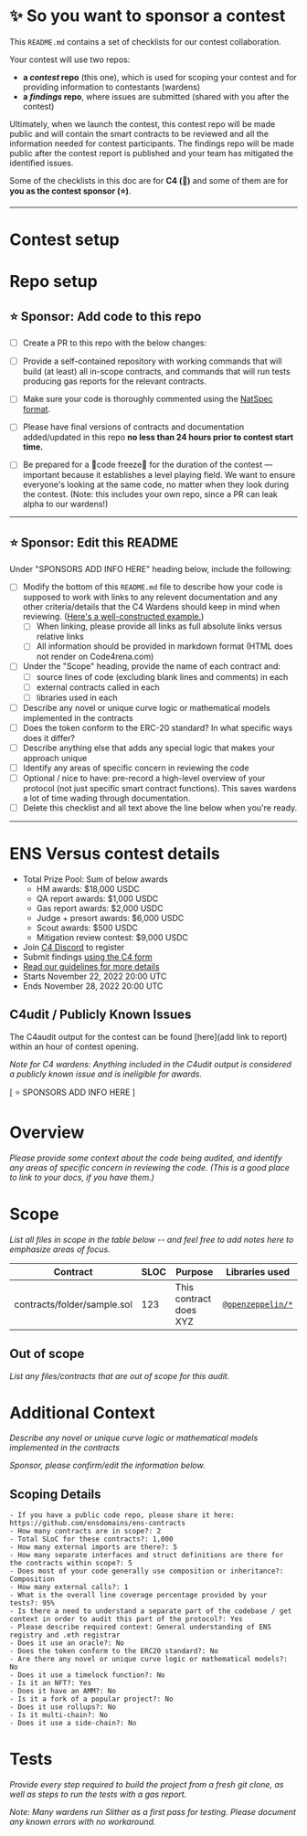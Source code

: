 # ✨ So you want to sponsor a contest

This `README.md` contains a set of checklists for our contest collaboration.

Your contest will use two repos: 
- **a _contest_ repo** (this one), which is used for scoping your contest and for providing information to contestants (wardens)
- **a _findings_ repo**, where issues are submitted (shared with you after the contest) 

Ultimately, when we launch the contest, this contest repo will be made public and will contain the smart contracts to be reviewed and all the information needed for contest participants. The findings repo will be made public after the contest report is published and your team has mitigated the identified issues.

Some of the checklists in this doc are for **C4 (🐺)** and some of them are for **you as the contest sponsor (⭐️)**.

---

# Contest setup

# Repo setup

## ⭐️ Sponsor: Add code to this repo

- [ ] Create a PR to this repo with the below changes:
- [ ] Provide a self-contained repository with working commands that will build (at least) all in-scope contracts, and commands that will run tests producing gas reports for the relevant contracts.
- [ ] Make sure your code is thoroughly commented using the [NatSpec format](https://docs.soliditylang.org/en/v0.5.10/natspec-format.html#natspec-format).
- [ ] Please have final versions of contracts and documentation added/updated in this repo **no less than 24 hours prior to contest start time.**
- [ ] Be prepared for a 🚨code freeze🚨 for the duration of the contest — important because it establishes a level playing field. We want to ensure everyone's looking at the same code, no matter when they look during the contest. (Note: this includes your own repo, since a PR can leak alpha to our wardens!)


---

## ⭐️ Sponsor: Edit this README

Under "SPONSORS ADD INFO HERE" heading below, include the following:

- [ ] Modify the bottom of this `README.md` file to describe how your code is supposed to work with links to any relevent documentation and any other criteria/details that the C4 Wardens should keep in mind when reviewing. ([Here's a well-constructed example.](https://github.com/code-423n4/2022-08-foundation#readme))
  - [ ] When linking, please provide all links as full absolute links versus relative links
  - [ ] All information should be provided in markdown format (HTML does not render on Code4rena.com)
- [ ] Under the "Scope" heading, provide the name of each contract and:
  - [ ] source lines of code (excluding blank lines and comments) in each
  - [ ] external contracts called in each
  - [ ] libraries used in each
- [ ] Describe any novel or unique curve logic or mathematical models implemented in the contracts
- [ ] Does the token conform to the ERC-20 standard? In what specific ways does it differ?
- [ ] Describe anything else that adds any special logic that makes your approach unique
- [ ] Identify any areas of specific concern in reviewing the code
- [ ] Optional / nice to have: pre-record a high-level overview of your protocol (not just specific smart contract functions). This saves wardens a lot of time wading through documentation.
- [ ] Delete this checklist and all text above the line below when you're ready.

---

# ENS Versus contest details
- Total Prize Pool: Sum of below awards
  - HM awards: $18,000 USDC
  - QA report awards: $1,000 USDC
  - Gas report awards: $2,000 USDC
  - Judge + presort awards: $6,000 USDC
  - Scout awards: $500 USDC 
  - Mitigation review contest: $9,000 USDC
- Join [C4 Discord](https://discord.gg/code4rena) to register
- Submit findings [using the C4 form](https://code4rena.com/contests/2022-11-ens-versus-contest/submit)
- [Read our guidelines for more details](https://docs.code4rena.com/roles/wardens)
- Starts November 22, 2022 20:00 UTC
- Ends November 28, 2022 20:00 UTC

## C4udit / Publicly Known Issues

The C4audit output for the contest can be found [here](add link to report) within an hour of contest opening.

*Note for C4 wardens: Anything included in the C4udit output is considered a publicly known issue and is ineligible for awards.*

[ ⭐️ SPONSORS ADD INFO HERE ]

# Overview

*Please provide some context about the code being audited, and identify any areas of specific concern in reviewing the code. (This is a good place to link to your docs, if you have them.)*

# Scope

*List all files in scope in the table below -- and feel free to add notes here to emphasize areas of focus.*

| Contract | SLOC | Purpose | Libraries used |  
| ----------- | ----------- | ----------- | ----------- |
| contracts/folder/sample.sol | 123 | This contract does XYZ | [`@openzeppelin/*`](<(https://openzeppelin.com/contracts/)>) |

## Out of scope

*List any files/contracts that are out of scope for this audit.*

# Additional Context

*Describe any novel or unique curve logic or mathematical models implemented in the contracts*

*Sponsor, please confirm/edit the information below.*

## Scoping Details 
```
- If you have a public code repo, please share it here: https://github.com/ensdomains/ens-contracts
- How many contracts are in scope?: 2  
- Total SLoC for these contracts?: 1,000 
- How many external imports are there?: 5 
- How many separate interfaces and struct definitions are there for the contracts within scope?: 5
- Does most of your code generally use composition or inheritance?: Composition
- How many external calls?: 1 
- What is the overall line coverage percentage provided by your tests?: 95% 
- Is there a need to understand a separate part of the codebase / get context in order to audit this part of the protocol?: Yes 
- Please describe required context: General understanding of ENS registry and .eth registrar
- Does it use an oracle?: No  
- Does the token conform to the ERC20 standard?: No 
- Are there any novel or unique curve logic or mathematical models?: No
- Does it use a timelock function?: No
- Is it an NFT?: Yes
- Does it have an AMM?: No
- Is it a fork of a popular project?: No 
- Does it use rollups?: No   
- Is it multi-chain?: No
- Does it use a side-chain?: No
```

# Tests

*Provide every step required to build the project from a fresh git clone, as well as steps to run the tests with a gas report.* 

*Note: Many wardens run Slither as a first pass for testing.  Please document any known errors with no workaround.* 

